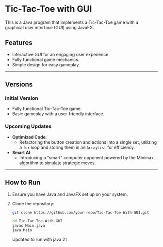 # Tic-Tac-Toe with GUI

This is a Java program that implements a Tic-Tac-Toe game with a graphical user interface (GUI) using JavaFX.

## Features
- Interactive GUI for an engaging user experience.
- Fully functional game mechanics.
- Simple design for easy gameplay.

---

## Versions

### Initial Version
- Fully functional Tic-Tac-Toe game.
- Basic gameplay with a user-friendly interface.

### Upcoming Updates
- **Optimized Code**: 
  - Refactoring the button creation and actions into a single set, utilizing a `for` loop and storing them in an `ArrayList` for efficiency.
- **Smart AI**: 
  - Introducing a "smart" computer opponent powered by the Minimax algorithm to simulate strategic moves.

---

## How to Run
1. Ensure you have Java and JavaFX set up on your system.
2. Clone the repository:
   ```bash
   git clone https://github.com/your-repo/Tic-Tac-Toe-With-GUI.git

   cd Tic-Tac-Toe-With-GUI
   javac Main.java
   java Main

   ```

   Updated to run with java 21
